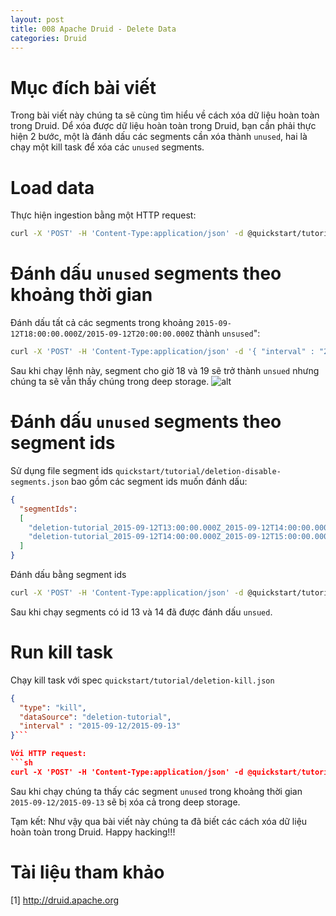 ```yaml
---
layout: post
title: 008 Apache Druid - Delete Data
categories: Druid
---
```


# Mục đích bài viết
Trong bài viết này chúng ta sẽ cùng tìm hiểu về cách xóa dữ liệu hoàn toàn trong Druid. Dể xóa được dữ liệu hoàn toàn trong Druid, bạn cần phải thực hiện 2 bước, một là đánh dấu các segments cần xóa thành `unused`, hai là chạy một kill task để xóa các `unused` segments.
# Load data
Thực hiện ingestion bằng một HTTP request: 
```sh
curl -X 'POST' -H 'Content-Type:application/json' -d @quickstart/tutorial/deletion-index.json http://localhost:8081/druid/indexer/v1/task
```
# Đánh dấu `unused` segments theo khoảng thời gian
Đánh dấu tất cả các segments trong khoảng `2015-09-12T18:00:00.000Z/2015-09-12T20:00:00.000Z` thành `unsused`": 
```sh
curl -X 'POST' -H 'Content-Type:application/json' -d '{ "interval" : "2015-09-12T18:00:00.000Z/2015-09-12T20:00:00.000Z" }' http://localhost:8081/druid/coordinator/v1/datasources/deletion-tutorial/markUnused
```
Sau khi chạy lệnh này, segment cho giờ 18 và 19 sẽ trở thành `unsued` nhưng chúng ta sẽ vẫn thấy chúng trong deep storage.
![alt](https://druid.apache.org/docs/latest/assets/tutorial-deletion-02.png)

# Đánh dấu `unused` segments theo segment ids
Sử dụng file segment ids `quickstart/tutorial/deletion-disable-segments.json` bao gồm các segment ids muốn đánh dấu: 
```json
{
  "segmentIds":
  [
    "deletion-tutorial_2015-09-12T13:00:00.000Z_2015-09-12T14:00:00.000Z_2019-05-01T17:38:46.961Z",
    "deletion-tutorial_2015-09-12T14:00:00.000Z_2015-09-12T15:00:00.000Z_2019-05-01T17:38:46.961Z"
  ]
}
```
Đánh dấu bằng segment ids
```sh
curl -X 'POST' -H 'Content-Type:application/json' -d @quickstart/tutorial/deletion-disable-segments.json http://localhost:8081/druid/coordinator/v1/datasources/deletion-tutorial/markUnused
```
Sau khi chạy segments có id 13 và 14 đã được đánh dấu `unsued`.
# Run kill task
Chạy kill task với spec `quickstart/tutorial/deletion-kill.json`
```json
{
  "type": "kill",
  "dataSource": "deletion-tutorial",
  "interval" : "2015-09-12/2015-09-13"
}```

Với HTTP request:
```sh
curl -X 'POST' -H 'Content-Type:application/json' -d @quickstart/tutorial/deletion-kill.json http://localhost:8081/druid/indexer/v1/task
```

Sau khi chạy chúng ta thấy các segment `unused` trong khoảng thời gian `2015-09-12/2015-09-13` sẽ bị xóa cả trong deep storage.

Tạm kết: Như vậy qua bài viết này chúng ta đã biết các cách xóa dữ liệu hoàn toàn trong Druid. Happy hacking!!!

# Tài liệu tham khảo
[1] <a href="http://druid.apache.org">http://druid.apache.org</a>